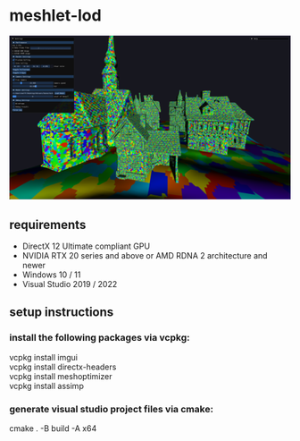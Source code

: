 # meshlet-lod
![failed to load preview](MeshletLoD/assets/screen_shot.png)

## requirements
- DirectX 12 Ultimate compliant GPU
- NVIDIA RTX 20 series and above or AMD RDNA 2 architecture and newer
- Windows 10 / 11
- Visual Studio 2019 / 2022

## setup instructions
### install the following packages via vcpkg:<br>
vcpkg install imgui<br>
vcpkg install directx-headers<br>
vcpkg install meshoptimizer<br>
vcpkg install assimp<br>

### generate visual studio project files via cmake:<br>
cmake . -B build -A x64<br>
